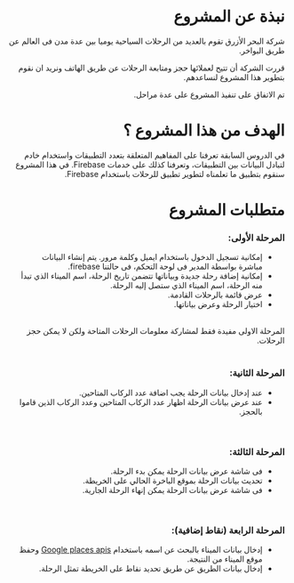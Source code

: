 # <div dir="rtl">نبذة عن المشروع</div>
<div dir="rtl">
شركة البحر الأزرق تقوم بالعديد من الرحلات السياحية يوميا بين عدة مدن فى العالم عن طريق البواخر.

قررت الشركة أن تتيح لعملائها حجز ومتابعة الرحلات عن طريق الهاتف ونريد ان نقوم بتطوير هذا المشروع لنساعدهم.

تم الاتفاق على تنفيذ المشروع على عدة مراحل.
</div>

# <div dir="rtl">الهدف من هذا المشروع ؟</div> 
<div dir="rtl">في الدروس السابقة تعرفنا على المفاهيم المتعلقة بتعدد التطبيقات واستخدام خادم لتبادل البيانات بين التطبيقات، وتعرفنا كذلك على خدمات Firebase. في هذا المشروع سنقوم بتطبيق ما تعلمناه لتطوير تطبيق للرحلات باستخدام Firebase.
</div>

# <div dir="rtl">متطلبات المشروع</div>
<div dir="rtl">

<h3>المرحلة الأولى:</h3>
<ul>
<li>إمكانية تسجيل الدخول باستخدام ايميل وكلمة مرور. يتم إنشاء البيانات مباشرة بواسطة المدير فى لوحة التحكم، فى حالتنا firebase.</li>
<li>إمكانية إضافة رحلة جديدة وبياناتها تتضمن تاريخ الرحلة، اسم الميناء الذي تبدأ منه الرحلة، اسم الميناء الذي ستصل إليه الرحلة.</li>
<li>عرض قائمة بالرحلات القادمة.</li>
<li>اختيار الرحلة وعرض بياناتها.</li>
</ul>
<br/>
المرحلة الاولى مفيدة فقط لمشاركة معلومات الرحلات المتاحة ولكن لا يمكن حجز الرحلات.

<br/>
<br/>
<h3>المرحلة الثانية:</h3>
<ul>
<li>عند إدخال بيانات الرحلة يجب اضافة عدد الركاب المتاحين.</li>
<li>عند عرض بيانات الرحلة اظهار عدد الركاب المتاحين وعدد الركاب الذين قاموا بالحجز.</li>
</ul>

<br/>
<h3>المرحلة الثالثة: </h3><ul>
<li>فى شاشة عرض بيانات الرحلة يمكن بدء الرحلة.</li>
<li>تحديث بيانات الرحلة بموقع الباخرة الحالي على الخريطة.</li>
<li>فى شاشة عرض بيانات الرحلة يمكن إنهاء الرحلة الجارية.</li>
</ul>

<br/>
<h3>المرحلة الرابعة (نقاط إضافية):</h3>
<ul>
<li>إدخال بيانات الميناء بالبحث عن اسمه باستخدام <a href="https://developers.google.com/places/android-sdk/intro">Google places apis</a> وحفظ موقع الميناء من النتيجة.</li>
<li>إدخال بيانات الطريق عن طريق تحديد نقاط على الخريطة تمثل الرحلة.</li>
</ul>
</div>
